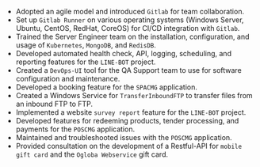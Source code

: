 - Adopted an agile model and introduced `Gitlab` for team collaboration.
- Set up `Gitlab Runner` on various operating systems (Windows Server, Ubuntu, CentOS, RedHat, CoreOS) for CI/CD integration with `Gitlab`.
- Trained the Server Engineer team on the installation, configuration, and usage of `Kubernetes`, `MongoDB`, and `RedisDB`.
- Developed automated health check, API, logging, scheduling, and reporting features for the `LINE-BOT` project.
- Created a `DevOps-UI` tool for the QA Support team to use for software configuration and maintenance.
- Developed a booking feature for the `SPACMG` application.
- Created a Windows Service for `TransferInboundFTP` to transfer files from an inbound FTP to FTP.
- Implemented a website `survey report` feature for the `LINE-BOT` project.
- Developed features for redeeming products, tender processing, and payments for the `POSCMG` application.
- Maintained and troubleshooted issues with the `POSCMG` application.
- Provided consultation on the development of a Restful-API for `mobile gift card` and the `Ogloba Webservice` gift card.
